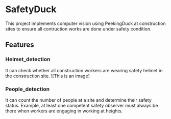 # SafetyDuck
This project implements computer vision using PeekingDuck at construction sites to ensure all contruction works are done under safety condition.
## Features
### Helmet_detection
It can check whether all construction workers are wearing safety helmet in the construction site. 
![This is an image]
### People_detection
It can count the number of people at a site and determine their safety status. Example, at least one competent safety observer must always be there when workers are engaging in working at heights.
